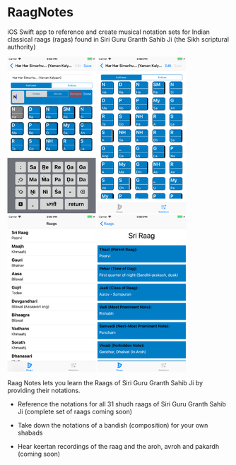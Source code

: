 # RaagNotes
iOS Swift app to reference and create musical notation sets for Indian classical raags (ragas) found in Siri Guru Granth Sahib Ji (the Sikh scriptural authority)

<span>
<img src="images/screen_1.png" width="200">
<img src="images/screen_2.png" width="200">
<img src="images/screen_3.png" width="200">
<img src="images/screen_4.png" width="200">
</span>

Raag Notes lets you learn the Raags of Siri Guru Granth Sahib Ji by providing their notations.

- Reference the notations for all 31 shudh raags of Siri Guru Granth Sahib Ji (complete set of raags coming soon)

- Take down the notations of a bandish (composition) for your own shabads 

- Hear keertan recordings of the raag and the aroh, avroh and pakardh (coming soon)
